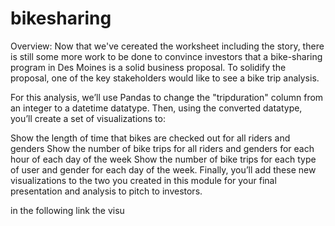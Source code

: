 # bikesharing

Overview:
Now that we've cereated the worksheet including the story, there is still some more work to be done to convince investors that a bike-sharing program in Des Moines is a solid business proposal. To solidify the proposal, one of the key stakeholders would like to see a bike trip analysis.

For this analysis, we’ll use Pandas to change the "tripduration" column from an integer to a datetime datatype. Then, using the converted datatype, you’ll create a set of visualizations to:

Show the length of time that bikes are checked out for all riders and genders
Show the number of bike trips for all riders and genders for each hour of each day of the week
Show the number of bike trips for each type of user and gender for each day of the week.
Finally, you’ll add these new visualizations to the two you created in this module for your final presentation and analysis to pitch to investors.

in the following link the visu

